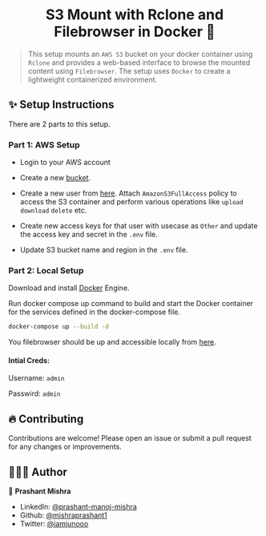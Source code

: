 <h1 align="center">S3 Mount with Rclone and Filebrowser in Docker 👋</h1>

> This setup mounts an `AWS S3` bucket on your docker container using `Rclone` and provides a web-based interface to browse the mounted content using `Filebrowser`. The setup uses `Docker` to create a lightweight containerized environment.

## ✨ Setup Instructions

There are 2 parts to this setup.

### Part 1: AWS Setup

- Login to your AWS account

- Create a new [bucket](https://ap-south-1.console.aws.amazon.com/s3/buckets?region=ap-south-1).

- Create a new user from [here](https://us-east-1.console.aws.amazon.com/iam/home?region=ap-south-1#/users). Attach `AmazonS3FullAccess` policy to access the S3 container and perform various operations like `upload` `download` `delete` etc.

- Create new access keys for that user with usecase as `Other` and update the access key and secret in the `.env` file.

- Update S3 bucket name and region in the `.env` file.

### Part 2: Local Setup

Download and install [Docker](https://docs.docker.com/engine/install/) Engine.

Run docker compose up command to build and start the Docker container for the services defined in the docker-compose file.
```sh
docker-compose up --build -d
```

You filebrowser should be up and accessible locally from [here](http://localhost:8080/).

#### Intial Creds:

Username: `admin`

Passwird: `admin`


## 🔥 Contributing

Contributions are welcome! Please open an issue or submit a pull request for any changes or improvements.

## 👨🏻‍💻 Author

👤 **Prashant Mishra**

- LinkedIn: [@prashant-manoj-mishra](https://www.linkedin.com/in/prashant-manoj-mishra/)
- Github: [@mishraprashant1](https://github.com/mishraprashant1)
- Twitter: [@iamjunooo](https://twitter.com/iamjunooo)
